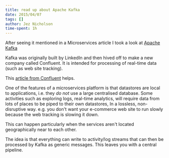 ```yaml
---
title: read up about Apache Kafka
date: 2015/04/07
tags: []
author: Jez Nicholson
time-spent: 1h
---
```

​​​After seeing it mentioned in a Microservices article I took a look at [Apache Kafka](https://kafka.apache.org/documentation.html)

Kafka was originally built by LinkedIn and then hived off to make a new company called Confluent. It is intended for processing of real-time data (such as web site tracking).

This [article from Confluent](http://blog.confluent.io/2015/02/25/stream-data-platform-1/​) helps.

One of the features of a microservices platform is that datastores are local to applications, i.e. they *do not* use a large centralised database. Some activities such as exploring logs, real-time analytics, will require data from lots of places to be piped to their own datastores, In a lossless, non-disruptive way. e.g. you don't want your e-commerce web site to run slowly because the web tracking is slowing it down.

This can happen particularly when the services aren't located geographically near to each other.

The idea is that everything can write to activity/log streams that can then be processed by Kafka as generic messages. This leaves you with a central pipeline.
